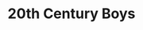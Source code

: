 ---
title: "20th Century Boys"
title-original: "Nijū seiki shōnen"
genres: ["seinen"]
story: "Naoki Urasawa"
designs: "Naoki Urasawa"
editor: "Panini Comics"
volumes: [1,2,3,4,5,6,7,8,9]
variants: []

layout: manga
---